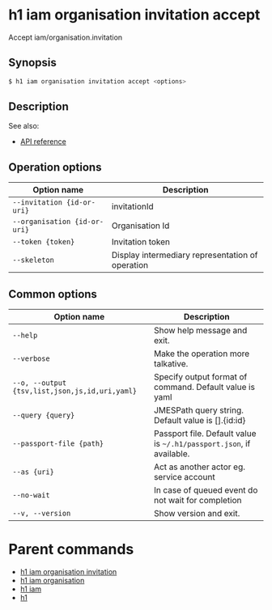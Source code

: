 
# h1 iam organisation invitation accept

Accept iam/organisation.invitation

## Synopsis

```bash
$ h1 iam organisation invitation accept <options>
```

## Description

See also:

* [API reference](https://api.hyperone.com/v2/docs#operation/iam_organisation_invitation_accept)

## Operation options

| Option name                      | Description                                      |
| -------------------------------- | ------------------------------------------------ |
| ```--invitation {id-or-uri}```   | invitationId                                     |
| ```--organisation {id-or-uri}``` | Organisation Id                                  |
| ```--token {token}```            | Invitation token                                 |
| ```--skeleton```                 | Display intermediary representation of operation |

## Common options

| Option name                                        | Description                                                              |
| -------------------------------------------------- | ------------------------------------------------------------------------ |
| ```--help```                                       | Show help message and exit.                                              |
| ```--verbose```                                    | Make the operation more talkative.                                       |
| ```--o, --output {tsv,list,json,js,id,uri,yaml}``` | Specify output format of command. Default value is yaml                  |
| ```--query {query}```                              | JMESPath query string. Default value is [].\{id:id\}                     |
| ```--passport-file {path}```                       | Passport file. Default value is ```~/.h1/passport.json```, if available. |
| ```--as {uri}```                                   | Act as another actor eg. service account                                 |
| ```--no-wait```                                    | In case of queued event do not wait for completion                       |
| ```--v, --version```                               | Show version and exit.                                                   |

# Parent commands

* [h1 iam organisation invitation](./../README.md)
* [h1 iam organisation](./../../README.md)
* [h1 iam](./../../../README.md)
* [h1](./../../../../README.md)
